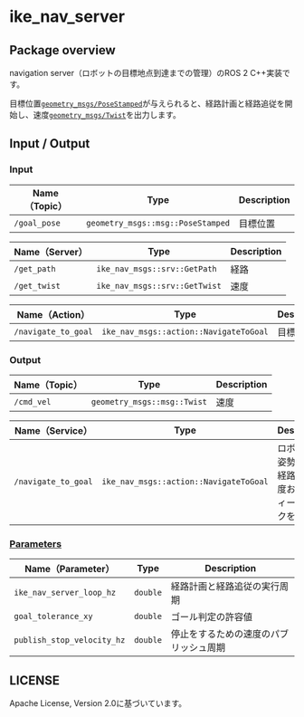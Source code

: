 # ike_nav_server

## Package overview
navigation server（ロボットの目標地点到達までの管理）のROS 2 C++実装です。

目標位置[`geometry_msgs/PoseStamped`](http://docs.ros.org/en/noetic/api/geometry_msgs/html/msg/PoseStamped.html)が与えられると、経路計画と経路追従を開始し、速度[`geometry_msgs/Twist`](http://docs.ros.org/en/melodic/api/geometry_msgs/html/msg/Twist.html)を出力します。

## Input / Output

### Input

| **Name（Topic）** | **Type**                                          | **Description**                             | 
| ------------- | --------------------------------------------- | --------------------------------------- | 
| `/goal_pose`          | `geometry_msgs::msg::PoseStamped`                  | 目標位置         |

| **Name（Server）** | **Type**                                          | **Description**                             | 
| ------------- | --------------------------------------------- | --------------------------------------- | 
| `/get_path`          | `ike_nav_msgs::srv::GetPath`                  | 経路         | 
| `/get_twist`          | `ike_nav_msgs::srv::GetTwist`                  | 速度         | 

| **Name（Action）** | **Type**                                          | **Description**                             | 
| ------------- | --------------------------------------------- | --------------------------------------- | 
| `/navigate_to_goal`          | `ike_nav_msgs::action::NavigateToGoal`                  | 目標位置         | 

### Output

| **Name（Topic）**        | **Type**                                 | **Description**                                      | 
| -------------------- | ------------------------------------ | ------------------------------------------------ | 
| `/cmd_vel`          | `geometry_msgs::msg::Twist`                  | 速度         | 

| **Name（Service）** | **Type**                                          | **Description**                             | 
| ------------- | --------------------------------------------- | --------------------------------------- | 
| `/navigate_to_goal`          | `ike_nav_msgs::action::NavigateToGoal`                  | ロボットの姿勢、目標経路から速度およびフィードバックを出力         | 

### [Parameters](../ike_nav_parameters/config/ike_nav_server_parameter.yaml)

| **Name（Parameter）**   | **Type**        | **Description**            | 
| ------------------- | ----------- | ---------------------- | 
| `ike_nav_server_loop_hz`           | `double` |      経路計画と経路追従の実行周期      | 
| `goal_tolerance_xy`           | `double` | ゴール判定の許容値           | 
| `publish_stop_velocity_hz`           | `double` | 停止をするための速度のパブリッシュ周期           | 

## LICENSE

Apache License, Version 2.0に基づいています。
